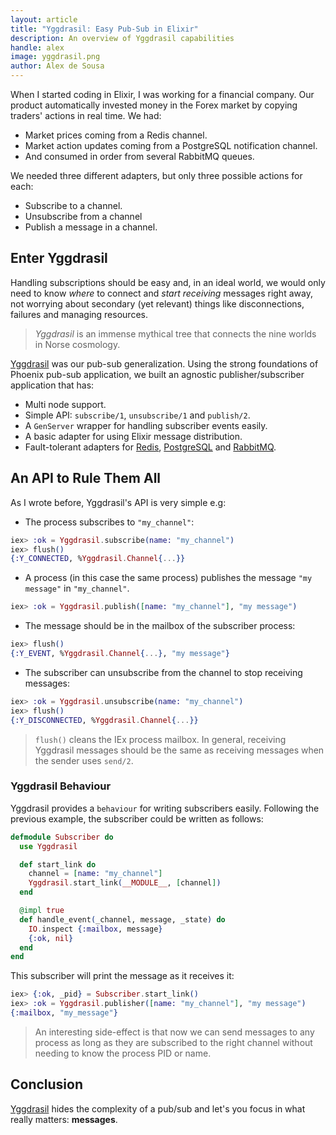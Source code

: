 ```yaml
---
layout: article
title: "Yggdrasil: Easy Pub-Sub in Elixir"
description: An overview of Yggdrasil capabilities
handle: alex
image: yggdrasil.png
author: Alex de Sousa
---
```


When I started coding in Elixir, I was working for a financial company. Our
product automatically invested money in the Forex market by copying traders'
actions in real time. We had:

- Market prices coming from a Redis channel.
- Market action updates coming from a PostgreSQL notification channel.
- And consumed in order from several RabbitMQ queues.

We needed three different adapters, but only three possible actions for each:

- Subscribe to a channel.
- Unsubscribe from a channel
- Publish a message in a channel.

## Enter Yggdrasil

Handling subscriptions should be easy and, in an ideal world, we would only
need to know _where_ to connect and _start receiving_ messages right away, not
worrying about secondary (yet relevant) things like disconnections, failures
and managing resources.

> _Yggdrasil_ is an immense mythical tree that connects the nine worlds in
> Norse cosmology.

[Yggdrasil](https://github.com/gmtprime/yggdrasil) was our pub-sub
generalization. Using the strong foundations of Phoenix pub-sub application, we
built an agnostic publisher/subscriber application that has:

- Multi node support.
- Simple API: `subscribe/1`, `unsubscribe/1` and `publish/2`.
- A `GenServer` wrapper for handling subscriber events easily.
- A basic adapter for using Elixir message distribution.
- Fault-tolerant adapters for
  [Redis](https://github.com/gmtprime/yggdrasil_redis),
  [PostgreSQL](https://github.com/gmtprime/yggdrasil_postgres) and
  [RabbitMQ](https://github.com/gmtprime/yggdrasil_rabbitmq).

## An API to Rule Them All

As I wrote before, Yggdrasil's API is very simple e.g:

- The process subscribes to `"my_channel"`:

```elixir
iex> :ok = Yggdrasil.subscribe(name: "my_channel")
iex> flush()
{:Y_CONNECTED, %Yggdrasil.Channel{...}}
```

- A process (in this case the same process) publishes the message `"my message"`
in `"my_channel"`.

```elixir
iex> :ok = Yggdrasil.publish([name: "my_channel"], "my message")
```

- The message should be in the mailbox of the subscriber process:

```elixir
iex> flush()
{:Y_EVENT, %Yggdrasil.Channel{...}, "my message"}
```

- The subscriber can unsubscribe from the channel to stop receiving messages:

```elixir
iex> :ok = Yggdrasil.unsubscribe(name: "my_channel")
iex> flush()
{:Y_DISCONNECTED, %Yggdrasil.Channel{...}}
```

> `flush()` cleans the IEx process mailbox. In general, receiving Yggdrasil
> messages should be the same as receiving messages when the sender uses
> `send/2`.

### Yggdrasil Behaviour

Yggdrasil provides a `behaviour` for writing subscribers easily. Following the
previous example, the subscriber could be written as follows:

```elixir
defmodule Subscriber do
  use Yggdrasil

  def start_link do
    channel = [name: "my_channel"]
    Yggdrasil.start_link(__MODULE__, [channel])
  end

  @impl true
  def handle_event(_channel, message, _state) do
    IO.inspect {:mailbox, message}
    {:ok, nil}
  end
end
```

This subscriber will print the message as it receives it:

```elixir
iex> {:ok, _pid} = Subscriber.start_link()
iex> :ok = Yggdrasil.publisher([name: "my_channel"], "my message")
{:mailbox, "my_message"}
```

> An interesting side-effect is that now we can send messages to any process as
> long as they are subscribed to the right channel without needing to know the
> process PID or name.

## Conclusion

[Yggdrasil](https://github.com/gmtprime/yggdrasil) hides the complexity of a
pub/sub and let's you focus in what really matters: **messages**.
